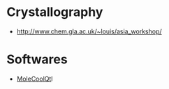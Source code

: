 
# Crystallography
+ http://www.chem.gla.ac.uk/~louis/asia_workshop/


# Softwares
+ [MoleCoolQt](http://www.molecoolqt.de/index.htm)l
